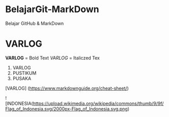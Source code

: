 # BelajarGit-MarkDown
Belajar GitHub &amp; MarkDown
# VARLOG
**VARLOG** = Bold Text
*VARLOG* = Italiczed Tex

1. VARLOG
2. PUSTIKUM
3. PUSAKA

[VARLOG] (https://www.markdownguide.org/cheat-sheet/)

![INDONESIA(https://upload.wikimedia.org/wikipedia/commons/thumb/9/9f/Flag_of_Indonesia.svg/2000px-Flag_of_Indonesia.svg.png)
